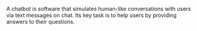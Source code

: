 A chatbot is software that simulates human-like conversations with users via text messages on chat. 
Its key task is to help users by providing answers to their questions.
